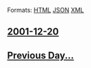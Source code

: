 
Formats: [HTML](2001/12/20/index.html)  [JSON](2001/12/20/index.json)  [XML](2001/12/20/index.xml)  

## [2001-12-20](/news/2001/12/20/index.md)

## [Previous Day...](/news/2001/12/19/index.md)

